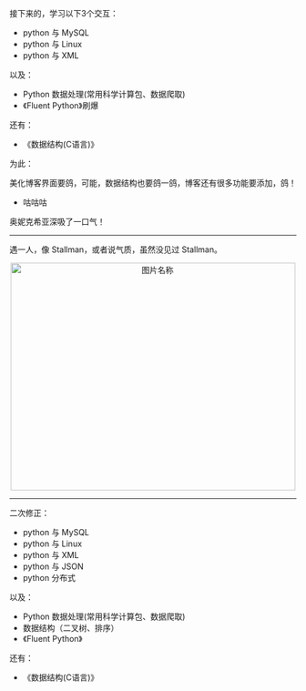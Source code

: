接下来的，学习以下3个交互：

* python 与 MySQL
* python 与 Linux
* python 与 XML

以及：

* Python 数据处理(常用科学计算包、数据爬取)
* 《Fluent Python》刷爆

还有：

* 《数据结构(C语言)》

为此：

美化博客界面要鸽，可能，数据结构也要鸽一鸽，博客还有很多功能要添加，鸽！

* 咕咕咕

奥妮克希亚深吸了一口气！

***

遇一人，像 Stallman，或者说气质，虽然没见过 Stallman。

<div align="center"><img src="https://wx4.sinaimg.cn/mw690/af9e9c30ly1fpuwy8hwuej21kw11shdt.jpg" width = "500" height = "400" alt="图片名称" align=center />
</div>

***

二次修正：

* python 与 MySQL
* python 与 Linux
* python 与 XML
* python 与 JSON
* python 分布式

以及：

* Python 数据处理(常用科学计算包、数据爬取)
* 数据结构（二叉树、排序）
* 《Fluent Python》

还有：

* 《数据结构(C语言)》